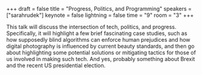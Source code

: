 +++
draft = false
title = "Progress, Politics, and Programming"
speakers = ["sarahrudek"]
keynote = false
lightning = false
time = "9"
room = "3"
+++

This talk will discuss the intersection of tech, politics, and progress. Specifically, it will highlight a few brief fascinating case studies, such as how supposedly blind algorithms can enforce human prejudices and how digital photography is influenced by current beauty standards, and then go about highlighting some potential solutions or mitigating tactics for those of us involved in making such tech. And yes, probably something about Brexit and the recent US presidential election.